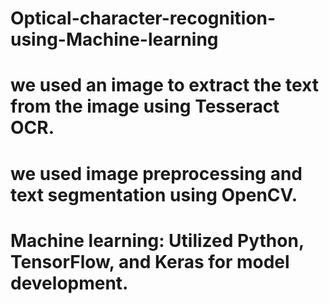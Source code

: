 # Optical-character-recognition-using-Machine-learning
# we used an image to extract the text from the image using Tesseract OCR.
# we used image preprocessing and text segmentation using OpenCV.
# Machine learning: Utilized Python, TensorFlow, and Keras for model development.
